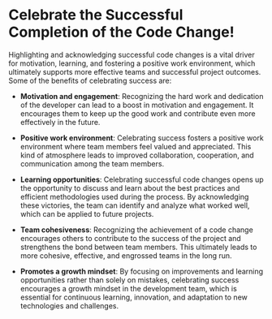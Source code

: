 # Celebrate the Successful Completion of the Code Change!

Highlighting and acknowledging successful code changes is a vital driver for motivation, learning, and fostering a positive work environment, which ultimately supports more effective teams and successful project outcomes. Some of the benefits of celebrating success are:

- **Motivation and engagement**: Recognizing the hard work and dedication of the developer can lead to a boost in motivation and engagement. It encourages them to keep up the good work and contribute even more effectively in the future.
 
- **Positive work environment**: Celebrating success fosters a positive work environment where team members feel valued and appreciated. This kind of atmosphere leads to improved collaboration, cooperation, and communication among the team members.

- **Learning opportunities**: Celebrating successful code changes opens up the opportunity to discuss and learn about the best practices and efficient methodologies used during the process. By acknowledging these victories, the team can identify and analyze what worked well, which can be applied to future projects.

- **Team cohesiveness**: Recognizing the achievement of a code change encourages others to contribute to the success of the project and strengthens the bond between team members. This ultimately leads to more cohesive, effective, and engrossed teams in the long run.

- **Promotes a growth mindset**: By focusing on improvements and learning opportunities rather than solely on mistakes, celebrating success encourages a growth mindset in the development team, which is essential for continuous learning, innovation, and adaptation to new technologies and challenges.